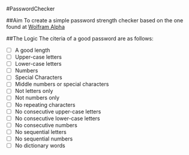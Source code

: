 #PasswordChecker

##Aim
To create a simple password strength checker based on the one found at [Wolfram Alpha](http://www.wolframalpha.com/input/?i=password+strength)

##The Logic
The citeria of a good password are as follows:

- [ ] A good length
- [ ] Upper-case letters
- [ ] Lower-case letters
- [ ] Numbers
- [ ] Special Characters
- [ ] Middle numbers or special characters
- [ ] Not letters only
- [ ] Not numbers only
- [ ] No repeating characters
- [ ] No consecutive upper-case letters
- [ ] No consecutive lower-case letters
- [ ] No consecutive numbers
- [ ] No sequential letters
- [ ] No sequential numbers
- [ ] No dictionary words
